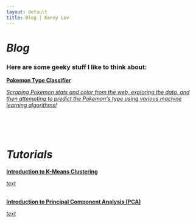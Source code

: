 ```yaml
---
layout: default
title: Blog | Kenny Lov
---
```

<style> 
nav ul li:nth-child(3) a{
  position:relative;

background:var(--main-bg-color);
color:var(--main-accent-color);
border-radius:5px;
 font-size:1.15em;
padding-top:5px;
padding-bottom:5px;
padding-left:5px;
padding-right:5px;
}

}

</style>

<link rel="stylesheet" type="text/css" href="/css/projects_index.css">

# *Blog*
### Here are some geeky stuff I like to think about:


<div>
<a href = "/projects/pokemon_classifier"> 
 
 <div class = "item-card" id = "pokemon"> 
  <b>Pokemon Type Classifier</b>
  <p><i>Scraping Pokemon stats and color from the web, exploring the data, and then attempting to predict the Pokemon's type using various machine learning algorithms!</i>
  </p>
 </div> 
 
 </a>
<br>
 
<br>
<br>

# *Tutorials*

<div>
<a href = "/projects/#"> 
 <div class = "item-card" id = 'kmeans'> 
  <b>Introduction to K-Means Clustering</b>
  <p><i>text</i>
  </p>
 </div> 
 
 </a>
<br>
 

<div>
<a href = "/projects/#"> 
 <div class = "item-card" id = 'pca'> 
  <b>Introduction to Principal Component Analysis (PCA)</b>
  <p><i>text</i>
  </p>
 </div> 
 
 </a>
<br>

<br>

</div>

